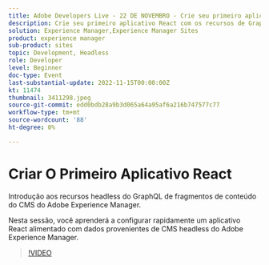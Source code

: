 ```yaml
---
title: Adobe Developers Live - 22 DE NOVEMBRO - Crie seu primeiro aplicativo React
description: Crie seu primeiro aplicativo React com os recursos de GraphQL de fragmentos de conteúdo de CMS headless do Experience Manager Introdução aos recursos de de fragmentos de conteúdo de CMS headless do Adobe Experience Manager.Nesta sessão, você aprenderá a configurar rapidamente um aplicativo React alimentado por dados provenientes de CMS headless do Adobe Experience Manager.
solution: Experience Manager,Experience Manager Sites
product: experience manager
sub-product: sites
topic: Development, Headless
role: Developer
level: Beginner
doc-type: Event
last-substantial-update: 2022-11-15T00:00:00Z
kt: 11474
thumbnail: 3411298.jpeg
source-git-commit: edd0bdb28a9b3d065a64a95af6a216b747577c77
workflow-type: tm+mt
source-wordcount: '88'
ht-degree: 0%

---
```


# Criar O Primeiro Aplicativo React

Introdução aos recursos headless do GraphQL de fragmentos de conteúdo do CMS do Adobe Experience Manager.

Nesta sessão, você aprenderá a configurar rapidamente um aplicativo React alimentado com dados provenientes de CMS headless do Adobe Experience Manager.

>[!VIDEO](https://video.tv.adobe.com/v/3411298/?quality=12&learn=on)
